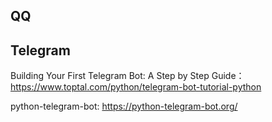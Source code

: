 
## QQ




## Telegram

Building Your First Telegram Bot: A Step by Step Guide：https://www.toptal.com/python/telegram-bot-tutorial-python

python-telegram-bot: https://python-telegram-bot.org/